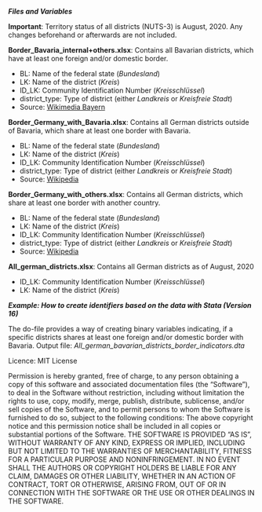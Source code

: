 ***Files and Variables***

**Important**: Territory status of all districts (NUTS-3) is August, 2020. Any changes beforehand or afterwards are not included. 

**Border_Bavaria_internal+others.xlsx**: Contains all Bavarian districts, which have at least one foreign and/or domestic border. 
  - BL: Name of the federal state (_Bundesland_)
  - LK: Name of the district (_Kreis_)
  - ID_LK: Community Identification Number (_Kreisschlüssel_)
  - district_type: Type of district (either _Landkreis_ or _Kreisfreie Stadt_)
  - Source: [Wikimedia Bayern](https://bit.ly/2CQuG4h) 

**Border_Germany_with_Bavaria.xlsx**: Contains all German districts outside of Bavaria, which share at least one border with Bavaria. 
  - BL: Name of the federal state (_Bundesland_)
  - LK: Name of the district (_Kreis_)
  - ID_LK: Community Identification Number (_Kreisschlüssel_)
  - district_type: Type of district (either _Landkreis_ or _Kreisfreie Stadt_)
  - Source: [Wikipedia](https://de.wikipedia.org/wiki/Landkreis#/media/Datei:Germany,_administrative_divisions_(+districts)_-_de_-_colored.svg)

**Border_Germany_with_others.xlsx**: Contains all German districts, which share at least one border with another country. 
  - BL: Name of the federal state (_Bundesland_)
  - LK: Name of the district (_Kreis_)
  - ID_LK: Community Identification Number (_Kreisschlüssel_)
  - district_type: Type of district (either _Landkreis_ or _Kreisfreie Stadt_)
  - Source: [Wikipedia](https://de.wikipedia.org/wiki/Landkreis#/media/Datei:Germany,_administrative_divisions_(+districts)_-_de_-_colored.svg)

**All_german_districts.xlsx**: Contains all German districts as of August, 2020
  - ID_LK: Community Identification Number (_Kreisschlüssel_)
  - LK: Name of the district (_Kreis_)

***Example: How to create identifiers based on the data with Stata (Version 16)***

The do-file provides a way of creating binary variables indicating, if a specific districts shares at least one foreign and/or domestic border with Bavaria. 
Output file: _All_german_bavarian_districts_border_indicators.dta_

Licence: MIT License 

Permission is hereby granted, free of charge, to any person obtaining a copy of this software and associated documentation files (the “Software”), to deal in the Software without restriction, including without limitation the rights to use, copy, modify, merge, publish, distribute, sublicense, and/or sell copies of the Software, and to permit persons to whom the Software is furnished to do so, subject to the following conditions:
The above copyright notice and this permission notice shall be included in all copies or substantial portions of the Software.
THE SOFTWARE IS PROVIDED “AS IS”, WITHOUT WARRANTY OF ANY KIND, EXPRESS OR IMPLIED, INCLUDING BUT NOT LIMITED TO THE WARRANTIES OF MERCHANTABILITY, FITNESS FOR A PARTICULAR PURPOSE AND NONINFRINGEMENT. IN NO EVENT SHALL THE AUTHORS OR COPYRIGHT HOLDERS BE LIABLE FOR ANY CLAIM, DAMAGES OR OTHER LIABILITY, WHETHER IN AN ACTION OF CONTRACT, TORT OR OTHERWISE, ARISING FROM, OUT OF OR IN CONNECTION WITH THE SOFTWARE OR THE USE OR OTHER DEALINGS IN THE SOFTWARE.
